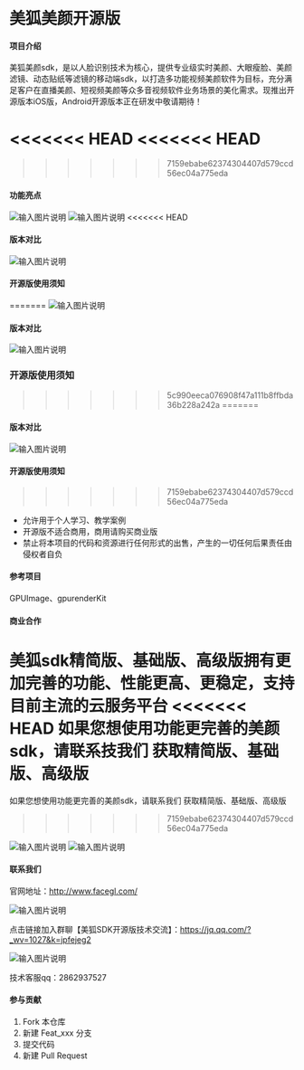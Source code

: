 # 美狐美颜开源版

#### 项目介绍
美狐美颜sdk，是以人脸识别技术为核心，提供专业级实时美颜、大眼瘦脸、美颜滤镜、动态贴纸等滤镜的移动端sdk，以打造多功能视频美颜软件为目标，充分满足客户在直播美颜、短视频美颜等众多音视频软件业务场景的美化需求。现推出开源版本iOS版，Android开源版本正在研发中敬请期待！


<<<<<<< HEAD
<<<<<<< HEAD
=======
>>>>>>> 7159ebabe62374304407d579ccd56ec04a775eda
#### 功能亮点

![输入图片说明](https://images.gitee.com/uploads/images/2021/0607/164425_6c9a87c5_2073279.png "meiyan01.png")
![输入图片说明](https://images.gitee.com/uploads/images/2021/0609/085441_9fdfc91e_2073279.png "微信截图_20210609085406.png")
<<<<<<< HEAD
#### 版本对比
![输入图片说明](https://images.gitee.com/uploads/images/2021/0609/084021_bd43553c_2073279.png "555555(1).png")
#### 开源版使用须知
=======
![输入图片说明](https://images.gitee.com/uploads/images/2021/0607/164425_6c9a87c5_2073279.png "meiyan01.png")
#### 版本对比

![输入图片说明](https://images.gitee.com/uploads/images/2021/0607/164436_688600b2_2073279.png "meiyan02.png")
### 开源版使用须知
>>>>>>> 5c990eeca076908f47a111b8ffbda36b228a242a
=======
#### 版本对比
![输入图片说明](https://images.gitee.com/uploads/images/2021/0609/084021_bd43553c_2073279.png "555555(1).png")
#### 开源版使用须知
>>>>>>> 7159ebabe62374304407d579ccd56ec04a775eda

- 允许用于个人学习、教学案例
- 开源版不适合商用，商用请购买商业版
- 禁止将本项目的代码和资源进行任何形式的出售，产生的一切任何后果责任由侵权者自负
#### 参考项目
GPUImage、gpurenderKit

#### 商业合作
美狐sdk精简版、基础版、高级版拥有更加完善的功能、性能更高、更稳定，支持目前主流的云服务平台
<<<<<<< HEAD
如果您想使用功能更完善的美颜sdk，请联系技我们 获取精简版、基础版、高级版
=======
如果您想使用功能更完善的美颜sdk，请联系我们 获取精简版、基础版、高级版
>>>>>>> 7159ebabe62374304407d579ccd56ec04a775eda

![输入图片说明](https://images.gitee.com/uploads/images/2021/0609/084823_2c276b86_2073279.png "微信截图_20210609084741.png")
![输入图片说明](https://images.gitee.com/uploads/images/2021/0609/084832_89c09f16_2073279.png "微信截图_20210609084632.png")

#### 联系我们

官网地址：http://www.facegl.com/

![输入图片说明](https://images.gitee.com/uploads/images/2021/0609/085049_942dba67_2073279.png "微信截图_20210609085018.png")

点击链接加入群聊【美狐SDK开源版技术交流】：https://jq.qq.com/?_wv=1027&k=jpfejeg2

![输入图片说明](https://images.gitee.com/uploads/images/2021/0609/090435_a2e01296_2073279.png "美狐SDK开源版技术交流群群二维码.png")


技术客服qq：2862937527

#### 参与贡献

1.  Fork 本仓库
2.  新建 Feat_xxx 分支
3.  提交代码
4.  新建 Pull Request

